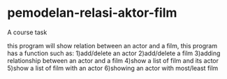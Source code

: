 # pemodelan-relasi-aktor-film
A course task

this program will show relation between an actor and a film, this program has a function such as:
1)add/delete an actor
2)add/delete a film
3)adding relationship between an actor and a film
4)show a list of film and its actor
5)show a list of film with an actor
6)showing an actor with most/least film
